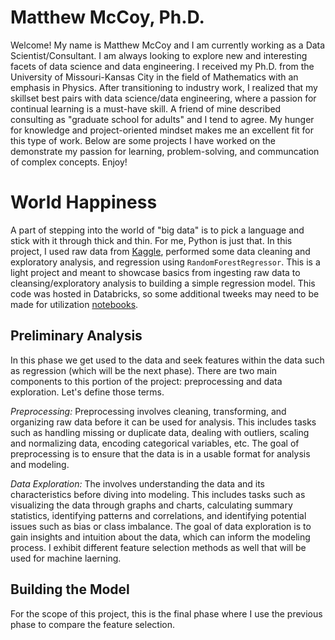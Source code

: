 # Matthew McCoy, Ph.D.

Welcome! My name is Matthew McCoy and I am currently working as a Data Scientist/Consultant. I am always looking to explore new and interesting facets of data science and data engineering. I received my Ph.D. from the University of Missouri-Kansas City in the field of Mathematics with an emphasis in Physics. After transitioning to industry work, I realized that my skillset best pairs with data science/data engineering, where a passion for continual learning is a must-have skill. A friend of mine described consulting as "graduate school for adults" and I tend to agree. My hunger for knowledge and project-oriented mindset makes me an excellent fit for this type of work. Below are some projects I have worked on the demonstrate my passion for learning, problem-solving, and communcation of complex concepts. Enjoy!

# World Happiness

A part of stepping into the world of "big data" is to pick a language and stick with it through thick and thin. For me, Python is just that. In this project, I used raw data from [Kaggle](https://www.kaggle.com/datasets/unsdsn/world-happiness), performed some data cleaning and exploratory analysis, and regression using ``RandomForestRegressor``. This is a light project and meant to showcase basics from ingesting raw data to cleansing/exploratory analysis to building a simple regression model. This code was hosted in Databricks, so some additional tweeks may need to be made for utilization [notebooks](https://github.com/mmm344/mccoy_pages_code).

## Preliminary Analysis
In this phase we get used to the data and seek features within the data such as regression (which will be the next phase). There are two main components to this portion of the project: preprocessing and data exploration. Let's define those terms. 

*Preprocessing:* Preprocessing involves cleaning, transforming, and organizing raw data before it can be used for analysis. This includes tasks such as handling missing or duplicate data, dealing with outliers, scaling and normalizing data, encoding categorical variables, etc. The goal of preprocessing is to ensure that the data is in a usable format for analysis and modeling.

*Data Exploration:* The involves understanding the data and its characteristics before diving into modeling. This includes tasks such as visualizing the data through graphs and charts, calculating summary statistics, identifying patterns and correlations, and identifying potential issues such as bias or class imbalance. The goal of data exploration is to gain insights and intuition about the data, which can inform the modeling process. I exhibit different feature selection methods as well that will be used for machine laerning. 

## Building the Model
For the scope of this project, this is the final phase where I use the previous phase to compare the feature selection.





